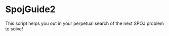 SpojGuide2
==========

This script helps you out in your perpetual search of the next SPOJ problem to solve!
